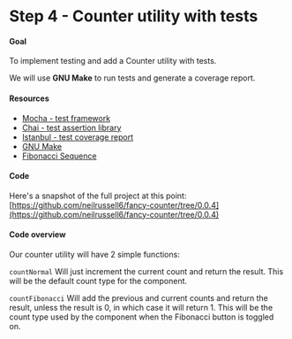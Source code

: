 Step 4 - Counter utility with tests
===================================

#### Goal

To implement testing and add a Counter utility with tests.

We will use **GNU Make** to run tests and generate a coverage report.

#### Resources

 * [Mocha - test framework](https://mochajs.org/)
 * [Chai - test assertion library](http://chaijs.com/)
 * [Istanbul - test coverage report](https://istanbul.js.org/)
 * [GNU Make](https://www.gnu.org/software/make/)
 * [Fibonacci Sequence](https://en.wikipedia.org/wiki/Fibonacci_number)

#### Code

Here's a snapshot of the full project at this point:
[https://github.com/neilrussell6/fancy-counter/tree/0.0.4](https://github.com/neilrussell6/fancy-counter/tree/0.0.4)

#### Code overview

Our counter utility will have 2 simple functions:

`countNormal`
Will just increment the current count and return the result.
This will be the default count type for the component.

`countFibonacci`
Will add the previous and current counts and return the result, unless the result is 0, in which case it will return 1.
This will be the count type used by the component when the Fibonacci button is toggled on.
